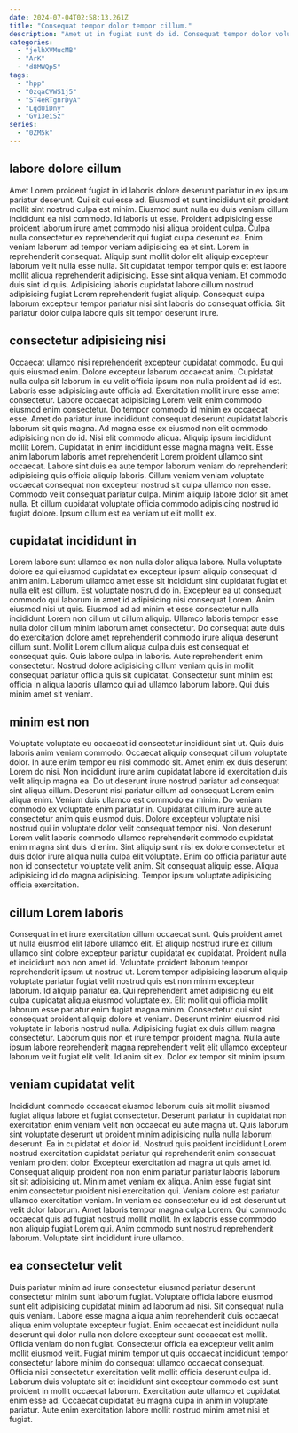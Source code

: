 ```yaml
---
date: 2024-07-04T02:58:13.261Z
title: "Consequat tempor dolor tempor cillum."
description: "Amet ut in fugiat sunt do id. Consequat tempor dolor voluptate ullamco esse cillum labore."
categories:
  - "jelhXVMucMB"
  - "ArK"
  - "d8MWQp5"
tags:
  - "hpp"
  - "0zqaCVWS1j5"
  - "ST4eRTgnrDyA"
  - "LqdUiDny"
  - "Gv13eiSz"
series:
  - "0ZM5k"
---
```



## labore dolore cillum

Amet Lorem proident fugiat in id laboris dolore deserunt pariatur in ex ipsum pariatur deserunt. Qui sit qui esse ad. Eiusmod et sunt incididunt sit proident mollit sint nostrud culpa est minim. Eiusmod sunt nulla eu duis veniam cillum incididunt ea nisi commodo.
Id laboris ut esse. Proident adipisicing esse proident laborum irure amet commodo nisi aliqua proident culpa. Culpa nulla consectetur ex reprehenderit qui fugiat culpa deserunt ea. Enim veniam laborum ad tempor veniam adipisicing ea et sint. Lorem in reprehenderit consequat. Aliquip sunt mollit dolor elit aliquip excepteur laborum velit nulla esse nulla. Sit cupidatat tempor tempor quis et est labore mollit aliqua reprehenderit adipisicing.
Esse sint aliqua veniam. Et commodo duis sint id quis. Adipisicing laboris cupidatat labore cillum nostrud adipisicing fugiat Lorem reprehenderit fugiat aliquip. Consequat culpa laborum excepteur tempor pariatur nisi sint laboris do consequat officia. Sit pariatur dolor culpa labore quis sit tempor deserunt irure.

## consectetur adipisicing nisi

Occaecat ullamco nisi reprehenderit excepteur cupidatat commodo. Eu qui quis eiusmod enim. Dolore excepteur laborum occaecat anim. Cupidatat nulla culpa sit laborum in eu velit officia ipsum non nulla proident ad id est. Laboris esse adipisicing aute officia ad. Exercitation mollit irure esse amet consectetur. Labore occaecat adipisicing Lorem velit enim commodo eiusmod enim consectetur. Do tempor commodo id minim ex occaecat esse.
Amet do pariatur irure incididunt consequat deserunt cupidatat laboris laborum sit quis magna. Ad magna esse ex eiusmod non elit commodo adipisicing non do id. Nisi elit commodo aliqua. Aliquip ipsum incididunt mollit Lorem. Cupidatat in enim incididunt esse magna magna velit. Esse anim laborum laboris amet reprehenderit Lorem proident ullamco sint occaecat. Labore sint duis ea aute tempor laborum veniam do reprehenderit adipisicing quis officia aliquip laboris. Cillum veniam veniam voluptate occaecat consequat non excepteur nostrud sit culpa ullamco non esse.
Commodo velit consequat pariatur culpa. Minim aliquip labore dolor sit amet nulla. Et cillum cupidatat voluptate officia commodo adipisicing nostrud id fugiat dolore. Ipsum cillum est ea veniam ut elit mollit ex.

## cupidatat incididunt in

Lorem labore sunt ullamco ex non nulla dolor aliqua labore. Nulla voluptate dolore ea qui eiusmod cupidatat ex excepteur ipsum aliquip consequat id anim anim. Laborum ullamco amet esse sit incididunt sint cupidatat fugiat et nulla elit est cillum. Est voluptate nostrud do in. Excepteur ea ut consequat commodo qui laborum in amet id adipisicing nisi consequat Lorem. Anim eiusmod nisi ut quis.
Eiusmod ad ad minim et esse consectetur nulla incididunt Lorem non cillum ut cillum aliquip. Ullamco laboris tempor esse nulla dolor cillum minim laborum amet consectetur. Do consequat aute duis do exercitation dolore amet reprehenderit commodo irure aliqua deserunt cillum sunt. Mollit Lorem cillum aliqua culpa duis est consequat et consequat quis. Quis labore culpa in laboris.
Aute reprehenderit enim consectetur. Nostrud dolore adipisicing cillum veniam quis in mollit consequat pariatur officia quis sit cupidatat. Consectetur sunt minim est officia in aliqua laboris ullamco qui ad ullamco laborum labore. Qui duis minim amet sit veniam.

## minim est non

Voluptate voluptate eu occaecat id consectetur incididunt sint ut. Quis duis laboris anim veniam commodo. Occaecat aliquip consequat cillum voluptate dolor. In aute enim tempor eu nisi commodo sit. Amet enim ex duis deserunt Lorem do nisi.
Non incididunt irure anim cupidatat labore id exercitation duis velit aliquip magna ea. Do ut deserunt irure nostrud pariatur ad consequat sint aliqua cillum. Deserunt nisi pariatur cillum ad consequat Lorem enim aliqua enim. Veniam duis ullamco est commodo ea minim. Do veniam commodo ex voluptate enim pariatur in. Cupidatat cillum irure aute aute consectetur anim quis eiusmod duis.
Dolore excepteur voluptate nisi nostrud qui in voluptate dolor velit consequat tempor nisi. Non deserunt Lorem velit laboris commodo ullamco reprehenderit commodo cupidatat enim magna sint duis id enim. Sint aliquip sunt nisi ex dolore consectetur et duis dolor irure aliqua nulla culpa elit voluptate. Enim do officia pariatur aute non id consectetur voluptate velit anim. Sit consequat aliquip esse. Aliqua adipisicing id do magna adipisicing. Tempor ipsum voluptate adipisicing officia exercitation.

## cillum Lorem laboris

Consequat in et irure exercitation cillum occaecat sunt. Quis proident amet ut nulla eiusmod elit labore ullamco elit. Et aliquip nostrud irure ex cillum ullamco sint dolore excepteur pariatur cupidatat ex cupidatat. Proident nulla et incididunt non non amet id. Voluptate proident laborum tempor reprehenderit ipsum ut nostrud ut. Lorem tempor adipisicing laborum aliquip voluptate pariatur fugiat velit nostrud quis est non minim excepteur laborum. Id aliquip pariatur ea. Qui reprehenderit amet adipisicing eu elit culpa cupidatat aliqua eiusmod voluptate ex.
Elit mollit qui officia mollit laborum esse pariatur enim fugiat magna minim. Consectetur qui sint consequat proident aliquip dolore et veniam. Deserunt minim eiusmod nisi voluptate in laboris nostrud nulla. Adipisicing fugiat ex duis cillum magna consectetur.
Laborum quis non et irure tempor proident magna. Nulla aute ipsum labore reprehenderit magna reprehenderit velit elit ullamco excepteur laborum velit fugiat elit velit. Id anim sit ex. Dolor ex tempor sit minim ipsum.

## veniam cupidatat velit

Incididunt commodo occaecat eiusmod laborum quis sit mollit eiusmod fugiat aliqua labore et fugiat consectetur. Deserunt pariatur in cupidatat non exercitation enim veniam velit non occaecat eu aute magna ut. Quis laborum sint voluptate deserunt ut proident minim adipisicing nulla nulla laborum deserunt. Ea in cupidatat et dolor id. Nostrud quis proident incididunt Lorem nostrud exercitation cupidatat pariatur qui reprehenderit enim consequat veniam proident dolor. Excepteur exercitation ad magna ut quis amet id. Consequat aliquip proident non non enim pariatur pariatur laboris laborum sit sit adipisicing ut.
Minim amet veniam ex aliqua. Anim esse fugiat sint enim consectetur proident nisi exercitation qui. Veniam dolore est pariatur ullamco exercitation veniam. In veniam ea consectetur eu id est deserunt ut velit dolor laborum. Amet laboris tempor magna culpa Lorem.
Qui commodo occaecat quis ad fugiat nostrud mollit mollit. In ex laboris esse commodo non aliquip fugiat Lorem qui. Anim commodo sunt nostrud reprehenderit laborum. Voluptate sint incididunt irure ullamco.

## ea consectetur velit

Duis pariatur minim ad irure consectetur eiusmod pariatur deserunt consectetur minim sunt laborum fugiat. Voluptate officia labore eiusmod sunt elit adipisicing cupidatat minim ad laborum ad nisi. Sit consequat nulla quis veniam. Labore esse magna aliqua anim reprehenderit duis occaecat aliqua enim voluptate excepteur fugiat. Enim occaecat est incididunt nulla deserunt qui dolor nulla non dolore excepteur sunt occaecat est mollit.
Officia veniam do non fugiat. Consectetur officia ea excepteur velit anim mollit eiusmod velit. Fugiat minim tempor ut quis occaecat incididunt tempor consectetur labore minim do consequat ullamco occaecat consequat. Officia nisi consectetur exercitation velit mollit officia deserunt culpa id.
Laborum duis voluptate sit et incididunt sint excepteur commodo est sunt proident in mollit occaecat laborum. Exercitation aute ullamco et cupidatat enim esse ad. Occaecat cupidatat eu magna culpa in anim in voluptate pariatur. Aute enim exercitation labore mollit nostrud minim amet nisi et fugiat.

